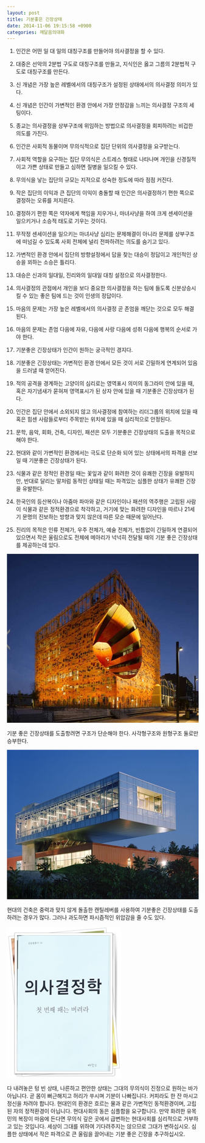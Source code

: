 ```yaml
---
layout: post
title: 기분좋은 긴장상태
date: 2014-11-06 19:15:58 +0900
categories: 깨달음의대화
---
```

1) 인간은 어떤 일 대 일의 대칭구조를 만들어야 의사결정을 할 수 있다. 

  


2) 대중은 선악의 2분법 구도로 대칭구조를 만들고, 지식인은 옳고 그름의 2분법적 구도로 대칭구조를 만든다.

  


3) 신 개념은 가장 높은 레벨에서의 대칭구조가 설정된 상태에서의 의사결정 의미가 있다.

  


4) 신 개념은 인간이 가변적인 환경 안에서 가장 안정감을 느끼는 의사결정 구조의 세팅이다. 

  


5) 종교는 의사결정을 상부구조에 위임하는 방법으로 의사결정을 회피하려는 비겁한 의도를 가진다. 

  


6) 인간은 사회적 동물이며 무의식적으로 집단 단위의 의사결정을 요구받는다. 

  


7) 사회적 역할을 요구하는 집단 무의식은 스트레스 형태로 나타나며 개인을 신경질적이고 가쁜 상태로 만들고 심하면 질병을 일으킬 수 있다. 

  


8) 무의식을 낳는 집단의 규모는 지적으로 성숙한 정도에 따라 점점 커진다. 

  


9) 작은 집단의 이익과 큰 집단의 이익이 충돌할 때 인간은 의사결정하기 편한 쪽으로 결정하는 오류를 저지른다.

  


10) 결정하기 편한 쪽은 약자에게 책임을 지우거나, 마녀사냥을 하여 크게 센세이션을 일으키거나 소승적 태도로 기우는 것이다. 

  


11) 무작정 센세이션을 일으키는 마녀사냥 심리는 문제해결이 아니라 문제를 상부구조에 떠넘길 수 있도록 사회 전체에 널리 전파하려는 의도를 숨기고 있다. 

  


12) 가변적인 환경 안에서 집단의 방향설정에서 답을 찾는 대승이 정답이고 개인적인 상승을 꾀하는 소승은 틀리다. 

  


13) 대승은 신과의 일대일, 진리와의 일대일 대칭 설정으로 의사결정한다. 

  


14) 의사결정의 관점에서 개인을 보다 중요한 의사결정을 하는 팀에 들도록 신분상승시킬 수 있는 좋은 팀에 드는 것이 인생의 정답이다. 

  


15) 마음의 문제는 가장 높은 레벨에서의 의사결정 곧 존엄을 깨닫는 것으로 모두 해결된다. 

  


16) 마음의 문제는 존엄 다음에 자유, 다음에 사랑 다음에 성취 다음에 행복의 순서로 가야 한다. 

  


17) 기분좋은 긴장상태가 인간이 원하는 궁극적인 경지다. 

  


18) 기분좋은 긴장상태는 가변적인 환경 안에서 모든 것이 서로 긴밀하게 연계되어 있음을 드러낼 때 얻어진다. 

  


19) 적의 공격을 경계하는 고양이의 심리로는 영역표시 의미의 동그라미 안에 있을 때, 혹은 자기냄새가 묻혀져 영역표시가 된 상자 안에 있을 때 기분좋은 긴장상태가 된다. 

  


20) 인간은 집단 안에서 소외되지 않고 의사결정에 참여하는 리더그룹의 위치에 있을 때 혹은 힘센 사람들로부터 주목받는 위치에 있을 때 심리적으로 안정된다. 

  


21) 문학, 음악, 회화, 건축, 디자인, 패션은 모두 기분좋은 긴장상태의 도출을 목적으로 해야 한다. 

  


22) 현대와 같이 가변적인 환경에서는 극도로 단순화 되어 있는 상태에서의 파격을 선보일 때 기분좋은 긴장상태가 된다. 

  


23) 식물과 같은 정적인 환경일 때는 꽃잎과 같이 화려한 것이 유쾌한 긴장을 유발하지만, 반대로 달리는 말처럼 동적인 상태일 때는 파격있는 심플한 상태가 유쾌한 긴장을 유발한다. 

  


24) 한국인의 등산복이나 아줌마 파마와 같은 디자인이나 패션의 역주행은 고립된 사람이 식물과 같은 정적환경으로 착각하고, 거기에 맞는 화려한 디자인을 따르나 21세기 문명의 진보하는 방향과 맞지 않은데 따른 모순 때문에 일어난다. 

  


25) 진리의 목적은 인류 전체가, 우주 전체가, 예술 전체가, 빈틈없이 긴밀하게 연결되어 있으면서 작은 울림으로도 전체에 메아리가 넉넉히 전달될 때의 기분 좋은 긴장상태를 제공하는데 있다. 

  


<img src="files/attach/images/198/352/534/2q.jpg" alt="2q.jpg" width="586" height="443" />  


  


기분 좋은 긴장상태를 도출항려면 구조가 단순해야 한다. 사각형구조와 원형구조 둘로만 승부한다.

  


<img src="files/attach/images/198/352/534/Lamar-Corporate-Headquarters-exterior-steel-concrete-and-pre-engineered-cantilever-buildings.jpg" alt="Lamar-Corporate-Headquarters-exterior-steel-concrete-and-pre-engineered-cantilever-buildings.jpg" width="600" height="392" />

  


현대의 건축은 중력과 맞지 않게 돌출한 캔틸레버를 사용하여 기분좋은 긴장상태를 도출하려는 경우가 많다. 그러나 과도하면 파시즘적인 위압감을 줄 수도 있다.

  


<img src="files/attach/images/198/352/534/111.JPG" alt="111.JPG" width="300" height="397" />

  


다 내려놓은 텅 빈 상태, 나른하고 편안한 상태는 그대의 무의식이 진정으로 원하는 바가 아닙니다. 곧 몸이 뻐근해지고 허리가 쑤시며 기분이 나빠집니다. 커피라도 한 잔 마시고 정신을 차려야 합니다. 현대인의 환경은 흐르는 물과 같은 가변적인 동적환경이며, 고립된 자의 정적환경이 아닙니다. 현대사회의 동은 심플함을 요구합니다. 만약 화려한 유목민의 복장이 마음에 든다면 무의식 깊은 곳에서 급변하는 현대사회를 심리적으로 거부하고 있는 것입니다. 세상이 그대를 위하여 기다려주지는 않으므로 그대가 변하십시오. 심플한 상태에서 작은 파격으로 큰 울림을 끌어내는 기분 좋은 긴장을 추구하십시오.